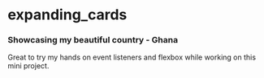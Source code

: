 # expanding_cards

### Showcasing my beautiful country - Ghana

Great to try my hands on event listeners and flexbox while working on this mini project.
